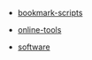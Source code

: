 - [bookmark-scripts](tool/efficiency/bookmark-scripts)
- [online-tools](tool/efficiency/online-tools)

- [software](tool/efficiency/software/README)